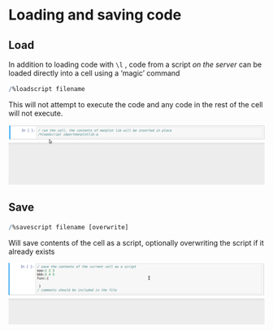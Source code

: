 # Loading and saving code


## Load

In addition to loading code with `\l` , code from a script _on the server_ can be loaded directly into a cell using a ‘magic’ command
```q
/%loadscript filename
```
This will not attempt to execute the code and any code in the rest of the cell will not execute.

![loading](img/loadscript.gif "Loading scripts inline")


## Save

```q
/%savescript filename [overwrite]
```
Will save contents of the cell as a script, optionally overwriting the script if it already exists

![saving](img/savescript.gif "Saving code as script")

